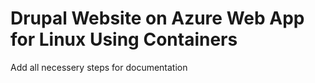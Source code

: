 # Drupal Website on Azure Web App for Linux Using Containers

Add all necessery steps for documentation